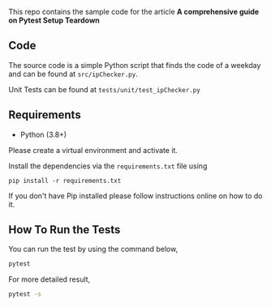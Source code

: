 This repo contains the sample code for the article **A comprehensive guide on Pytest Setup Teardown**

## Code
The source code is a simple Python script that finds the code of a weekday and can be found at `src/ipChecker.py`. 

Unit Tests can be found at `tests/unit/test_ipChecker.py`

## Requirements
* Python (3.8+)

Please create a virtual environment and activate it.

Install the dependencies via the `requirements.txt` file using 

```commandline
pip install -r requirements.txt
```
If you don't have Pip installed please follow instructions online on how to do it.

## How To Run the Tests

You can run the test by using the command below,
```cmd
pytest
```

For more detailed result,

```cmd
pytest -s
```